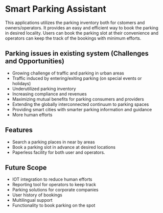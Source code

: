 # Smart Parking Assistant

This applications utilizes the parking inventory both for cstomers and owners/operators. It provides an easy and efficient way to book the parking in desired locality. Users can book the parking slot at their convenience and operators can keep the track of the bookings with minimum efforts.

## Parking issues in existing system (Challenges and Opportunities)
- Growing challenge of traffic and parking in urban areas
- Traffic induced by entering/exiting parking (on special events or holidays)
- Underutilized parking inventory  
- Increasing compliance and revenues
- Maximizing mutual benefits for parking consumers and providers
- Extending  the globally interconnected continuum to parking spaces
- Providing smart cities with smarter parking information and guidance
- More human efforts

## Features
- Search a parking places in near by areas
- Book a parking slot in advance at desired locations
- Paperless facility for both user and operators.

## Future Scope
- IOT integration to reduce human efforts
- Reporting tool for operators to keep track
- Parking solutions for corporate companies
- User history of bookings
- Multilingual support
- Functionality to book parking on the spot
